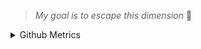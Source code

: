   
>  *My goal is to escape this dimension* 🤖
  

<details>

 **programming languages are just tools, don't compare them.**
  
<summary>Github Metrics</summary>

![Metrics](/github-metrics.svg)

</details>

